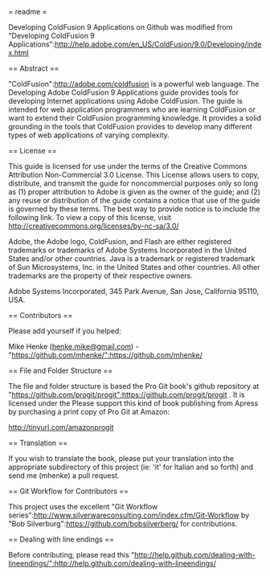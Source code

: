 = readme =

Developing ColdFusion 9 Applications on Github was modified from "Developing ColdFusion 9 Applications":http://help.adobe.com/en_US/ColdFusion/9.0/Developing/index.html

== Abstract ==

"ColdFusion":http://adobe.com/coldfusion is a powerful web language. The Developing Adobe ColdFusion 9 Applications guide provides tools for developing Internet applications using Adobe ColdFusion. The guide is intended for web application programmers who are learning ColdFusion or want to extend their ColdFusion programming knowledge. It provides a solid grounding in the tools that ColdFusion provides to develop many different types of web applications of varying complexity.

== License ==

This guide is licensed for use under the terms of the Creative Commons Attribution Non-Commercial 3.0 License. This License allows users to copy, distribute, and transmit the guide for noncommercial purposes only so long as (1) proper attribution to Adobe is given as the owner of the guide; and (2) any reuse or distribution of the guide contains a notice that use of the guide is governed by these terms. The best way to provide notice is to include the following link. To view a copy of this license, visit http://creativecommons.org/licenses/by-nc-sa/3.0/

Adobe, the Adobe logo, ColdFusion, and Flash are either registered trademarks or trademarks of Adobe Systems Incorporated in the United States and/or other countries. Java is a trademark or registered trademark of Sun Microsystems, Inc. in the United States and other countries. All other trademarks are the property of their respective owners.

Adobe Systems Incorporated, 345 Park Avenue, San Jose, California 95110, USA.

== Contributors ==

Please add yourself if you helped:

Mike Henke (henke.mike@gmail.com) - "https://github.com/mhenke/":https://github.com/mhenke/

== File and Folder Structure ==

The file and folder structure is based the Pro Git book's github repository at "https://github.com/progit/progit":https://github.com/progit/progit .  It is licensed under the
Please support this kind of book publishing from Apress by purchasing a print copy of Pro Git at Amazon:

http://tinyurl.com/amazonprogit

== Translation ==

If you wish to translate the book, please put your translation into the appropriate subdirectory of this project (ie: 'it' for Italian and so forth) and send me (mhenke) a pull request.

== Git Workflow for Contributors ==

This project uses the excellent "Git Workflow series":http://www.silverwareconsulting.com/index.cfm/Git-Workflow by "Bob Silverburg":https://github.com/bobsilverberg/ for contributions.

== Dealing with line endings ==

Before contributing, please read this "http://help.github.com/dealing-with-lineendings/":http://help.github.com/dealing-with-lineendings/